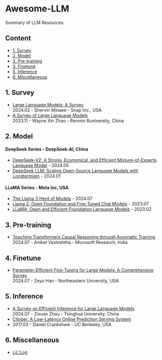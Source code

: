 # Awesome-LLM
Summary of LLM Resources.

## Content

- [1. Survey](#1-survey)
- [2. Model](#2-model)
- [3. Pre-training](#3-pre-training)
- [3. Finetune](#4-finetune)
- [5. Inference](#5-inference)
- [6. Miscellaneous](#6-miscellaneous)
  
## 1. Survey
- [Large Language Models: A Survey](https://arxiv.org/abs/2402.06196)  
  2024.02 - Shervin Minaee - Snap Inc., USA  
- [A Survey of Large Language Models](https://arxiv.org/abs/2303.18223)  
  2023.11 - Wayne Xin Zhao - Renmin Runiversity, China

## 2. Model
#### DeepSeek Series - DeepSeek-AI, China
- [DeepSeek-V2: A Strong, Economical, and Efficient Mixture-of-Experts Language Model](https://arxiv.org/abs/2405.04434) - 2024.05  
- [DeepSeek LLM: Scaling Open-Source Language Models with Longtermism](https://arxiv.org/abs/2401.02954) - 2024.01  
#### LLaMA Series - Meta Inc, USA
- [The Llama 3 Herd of Models](https://arxiv.org/abs/2407.21783) - 2024.07  
- [Llama 2: Open Foundation and Fine-Tuned Chat Models](https://arxiv.org/abs/2307.09288) - 2023.07  
- [LLaMA: Open and Efficient Foundation Language Models](https://arxiv.org/abs/2302.13971) - 2023.02  

## 3. Pre-training
- [Teaching Transformers Causal Reasoning through Axiomatic Training](https://arxiv.org/abs/2407.07612)  
  2024.07 - Aniket Vashishtha - Microsoft Research, India  

## 4. Finetune
- [Parameter-Efficient Fine-Tuning for Large Models: A Comprehensive Survey](https://arxiv.org/abs/2403.14608)  
  2024.07 - Zeyu Han - Northeastern University, USA

## 5. Inference
- [A Survey on Efficient Inference for Large Language Models](https://arxiv.org/abs/2404.14294)  
  2024.07 - Zixuan Zhou - Tsinghua University, China
- [Clipper: A Low-Latency Online Prediction Serving System](https://www.usenix.org/conference/nsdi17/technical-sessions/presentation/crankshaw)
- 2017.03 - Daniel Crankshaw - UC Berkeley, USA  

## 6. Miscellaneous
- [LiL'Log](https://lilianweng.github.io/archives/)  
